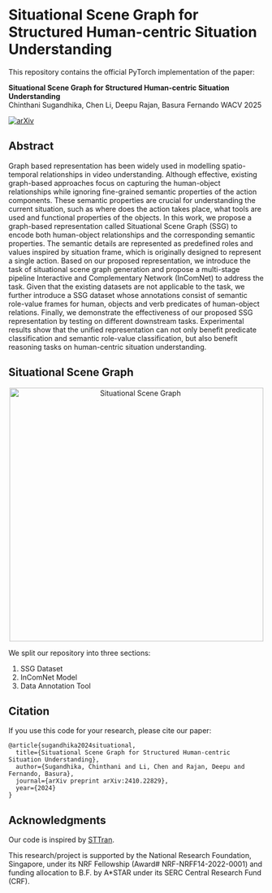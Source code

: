 # Situational Scene Graph for Structured Human-centric Situation Understanding

This repository contains the official PyTorch implementation of the paper:

**Situational Scene Graph for Structured Human-centric Situation Understanding**  
Chinthani Sugandhika, Chen Li, Deepu Rajan, Basura Fernando 
WACV 2025 

[![arXiv](https://img.shields.io/badge/arXiv-2307.00586-b31b1b.svg)](https://arxiv.org/abs/2410.22829)


## Abstract
Graph based representation has been widely used in modelling spatio-temporal relationships in video understanding. Although effective, existing graph-based approaches focus on capturing the human-object relationships while ignoring fine-grained semantic properties of the action components. These semantic properties are crucial for understanding the current situation, such as where does the action takes place, what tools are used and functional properties of the objects. In this work, we propose a graph-based representation called Situational Scene Graph (SSG) to encode both human-object relationships and the corresponding semantic properties. The semantic details are represented as predefined roles and values inspired by situation frame, which is originally designed to represent a single action. Based on our proposed representation, we introduce the task of situational scene graph generation and propose a multi-stage pipeline Interactive and Complementary Network (InComNet) to address the task. Given that the existing datasets are not applicable to the task, we further introduce a SSG dataset whose annotations consist of semantic role-value frames for human, objects and verb predicates of human-object relations. Finally, we demonstrate the effectiveness of our proposed SSG representation by testing on different downstream tasks. Experimental results show that the unified representation can not only benefit predicate classification and semantic role-value classification, but also benefit reasoning tasks on human-centric situation understanding.

## Situational Scene Graph
<!-- ![Situational Scene Graph](image.png) -->
<div style="text-align: center;">
  <img src="image.png" alt="Situational Scene Graph" width="500"/>
</div>

We split our repository into three sections:
1. SSG Dataset
2. InComNet Model
3. Data Annotation Tool


## Citation
If you use this code for your research, please cite our paper:
```bibtext
@article{sugandhika2024situational,
  title={Situational Scene Graph for Structured Human-centric Situation Understanding},
  author={Sugandhika, Chinthani and Li, Chen and Rajan, Deepu and Fernando, Basura},
  journal={arXiv preprint arXiv:2410.22829},
  year={2024}
}

```


## Acknowledgments
Our code is inspired by [STTran](https://github.com/yrcong/STTran).

This research/project is supported by the National Research Foundation, Singapore, under its NRF Fellowship (Award# NRF-NRFF14-2022-0001) and funding allocation to B.F. by A*STAR under its SERC Central Research Fund (CRF).